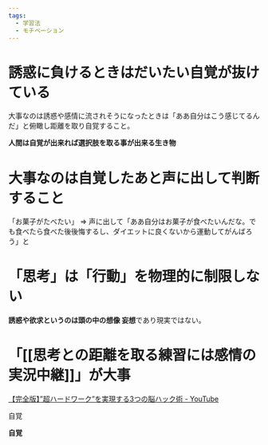 ```yaml
---
tags:
  - 学習法
  - モチベーション
---
```

# 誘惑に負けるときはだいたい自覚が抜けている

大事なのは誘惑や感情に流されそうになったときは「ああ自分はこう感じてるんだ」と俯瞰し距離を取り自覚すること。

**人間は自覚が出来れば選択肢を取る事が出来る生き物**


# 大事なのは自覚したあと声に出して判断すること

「お菓子がたべたい」 => 声に出して「ああ自分はお菓子が食べたいんだな。でも食べたら食べた後後悔するし、ダイエットに良くないから運動してがんばろう」と

# 「思考」は「行動」を物理的に制限しない
**誘惑や欲求というのは頭の中の想像 妄想**であり現実ではない。

# 「[[思考との距離を取る練習には感情の実況中継]]」が大事


[【完全版】”超ハードワーク”を実現する3つの脳ハック術 - YouTube](https://www.youtube.com/watch?v=eIgjn2Iz7vc)

自覚

**自覚**